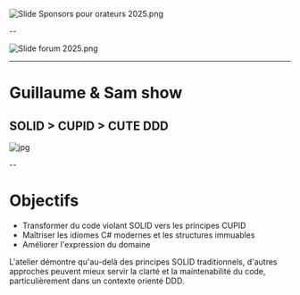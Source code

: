 
![Slide Sponsors pour orateurs 2025.png](./img/Slide%20Sponsors%20pour%20orateurs%202025.png)

--

![Slide forum 2025.png](./img/Slide%20forum%202025.png)

---

# Guillaume & Sam show
## SOLID > CUPID > CUTE DDD

![jpg](./img/portrait-sam+gui-land.jpg)



--

# Objectifs

- Transformer du code violant SOLID vers les principes CUPID
- Maîtriser les idiomes C# modernes et les structures immuables
- Améliorer l'expression du domaine

L'atelier démontre qu'au-delà des principes SOLID traditionnels, d'autres approches peuvent mieux servir la clarté et la maintenabilité du code, particulièrement dans un contexte orienté DDD.
